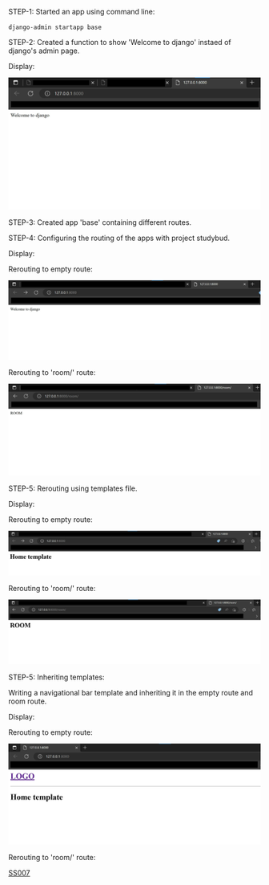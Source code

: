 STEP-1: Started an app using command line:

```
django-admin startapp base
```

STEP-2: Created a function to show 'Welcome to django' instaed of django's admin page.

Display:

![SS001](https://github.com/KBhadraGIT/DJANGO-PROJECT/blob/main/P001/base/images/SS001.jpg)

STEP-3: Created app 'base' containing different routes.

STEP-4: Configuring the routing of the apps with project studybud.

Display:

Rerouting to empty route:

![SS002](https://github.com/KBhadraGIT/DJANGO-PROJECT/blob/main/P001/base/images/SS002.jpg)

Rerouting to 'room/' route:

![SS003](https://github.com/KBhadraGIT/DJANGO-PROJECT/blob/main/P001/base/images/SS003.jpg)

STEP-5: Rerouting using templates file.

Display:

Rerouting to empty route:

![S004](https://github.com/KBhadraGIT/DJANGO-PROJECT/blob/main/P001/base/images/SS004.jpg)

Rerouting to 'room/' route:

![SS005](https://github.com/KBhadraGIT/DJANGO-PROJECT/blob/main/P001/base/images/SS005.jpg)

STEP-5: Inheriting templates:

Writing a navigational bar template and inheriting it in the empty route and room route.

Display: 

Rerouting to empty route:

![SS006](https://github.com/KBhadraGIT/DJANGO-PROJECT/blob/main/P001/base/images/SS006.jpg)

Rerouting to 'room/' route:

[SS007](https://github.com/KBhadraGIT/DJANGO-PROJECT/blob/main/P001/base/images/SS007.jpg)

